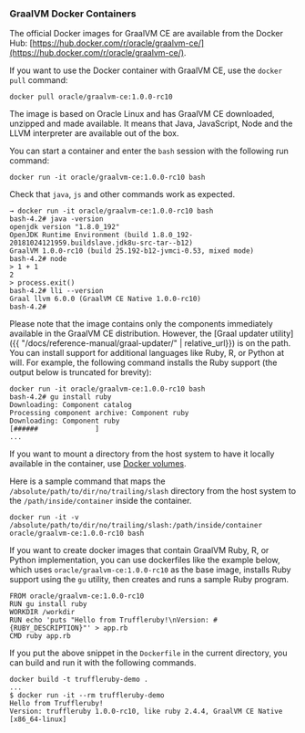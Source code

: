 ### GraalVM Docker Containers

The official Docker images for GraalVM CE are available from the Docker Hub:
[https://hub.docker.com/r/oracle/graalvm-ce/](https://hub.docker.com/r/oracle/graalvm-ce/).

If you want to use the Docker container with GraalVM CE, use the `docker pull` command:
```
docker pull oracle/graalvm-ce:1.0.0-rc10
```

The image is based on Oracle Linux and has GraalVM CE downloaded, unzipped and made available.
It means that Java, JavaScript, Node and the LLVM interpreter are available out of the box.

You can start a container and enter the `bash` session with the following run command:
```
docker run -it oracle/graalvm-ce:1.0.0-rc10 bash
```

Check that `java`, `js` and other commands work as expected.
```
→ docker run -it oracle/graalvm-ce:1.0.0-rc10 bash
bash-4.2# java -version
openjdk version "1.8.0_192"
OpenJDK Runtime Environment (build 1.8.0_192-20181024121959.buildslave.jdk8u-src-tar--b12)
GraalVM 1.0.0-rc10 (build 25.192-b12-jvmci-0.53, mixed mode)
bash-4.2# node
> 1 + 1
2
> process.exit()
bash-4.2# lli --version
Graal llvm 6.0.0 (GraalVM CE Native 1.0.0-rc10)
bash-4.2#
```

Please note that the image contains only the components immediately available in the GraalVM CE distribution.
However, the [Graal updater utility]({{ "/docs/reference-manual/graal-updater/" | relative_url}}) is on the path.
You can install support for additional languages like Ruby, R, or Python at will. For example, the following command
installs the Ruby support (the output below is truncated for brevity):

```
docker run -it oracle/graalvm-ce:1.0.0-rc10 bash
bash-4.2# gu install ruby
Downloading: Component catalog
Processing component archive: Component ruby
Downloading: Component ruby
[######              ]
...
```

If you want to mount a directory from the host system to have it locally available in the container,
use [Docker volumes](https://docs.docker.com/storage/volumes/#choose-the--v-or---mount-flag).

Here is a sample command that maps the `/absolute/path/to/dir/no/trailing/slash` directory from the host system to the `/path/inside/container` inside the container.

```
docker run -it -v /absolute/path/to/dir/no/trailing/slash:/path/inside/container oracle/graalvm-ce:1.0.0-rc10 bash
```

If you want to create docker images that contain GraalVM Ruby, R, or Python implementation, you can use dockerfiles like the example below, which uses `oracle/graalvm-ce:1.0.0-rc10` as the base image, installs Ruby support using the `gu` utility, then creates and runs a sample Ruby program.

```
FROM oracle/graalvm-ce:1.0.0-rc10
RUN gu install ruby
WORKDIR /workdir
RUN echo 'puts "Hello from Truffleruby!\nVersion: #{RUBY_DESCRIPTION}"' > app.rb
CMD ruby app.rb
```

If you put the above snippet in the `Dockerfile` in the current directory,
you can build and run it with the following commands.

```
docker build -t truffleruby-demo .
...
$ docker run -it --rm truffleruby-demo
Hello from Truffleruby!
Version: truffleruby 1.0.0-rc10, like ruby 2.4.4, GraalVM CE Native [x86_64-linux]
```
